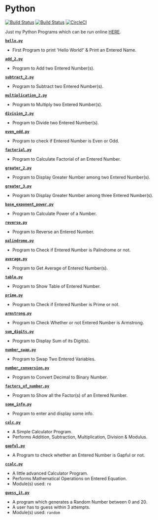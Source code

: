 # Python

[![Build Status](https://github.com/crazyuploader/Python/workflows/Python/badge.svg?branch=master)](https://github.com/crazyuploader/Python/actions)
[![Build Status](https://travis-ci.com/crazyuploader/Python.svg?branch=master)](https://travis-ci.com/crazyuploader/Python)
[![CircleCI](https://circleci.com/gh/crazyuploader/Python/tree/master.svg?style=svg)](https://circleci.com/gh/crazyuploader/Python/tree/master)

Just my Python Programs which can be run online [HERE](https://python.jugalkishore.repl.run).

**[`hello.py`](hello.py)**
* First Program to print 'Hello World!' & Print an Entered Name.

**[`add_2.py`](add_2.py)**
* Program to Add two Entered Number(s).

**[`subtract_2.py`](subtract_2.py)**
* Program to Subtract two Entered Number(s).

**[`multiplication_2.py`](multiplication_2.py)**
* Program to Multiply two Entered Number(s).

**[`division_2.py`](division_2.py)**
* Program to Divide two Entered Number(s).

**[`even_odd.py`](even_odd.py)**
* Program to check if Entered Number is Even or Odd.

**[`factorial.py`](factorial.py)**
* Program to Calculate Factorial of an Entered Number.

**[`greater_2.py`](greater_2.py)**
* Program to Display Greater Number among two Entered Number(s).

**[`greater_3.py`](greater_3.py)**
* Program to Display Greater Number among three Entered Number(s).

**[`base_exponent_power.py`](base_exponent_power.py)**
* Program to Calculate Power of a Number.

**[`reverse.py`](reverse.py)**
* Program to Reverse an Entered Number.

**[`palindrome.py`](palindrome.py)**
* Program to Check if Entered Number is Palindrome or not.

**[`average.py`](average.py)**
* Program to Get Average of Entered Number(s).

**[`table.py`](average.py)**
* Program to Show Table of Entered Number.

**[`prime.py`](prime.py)**
* Program to Check if Entered Number is Prime or not.

**[`armstrong.py`](armstrong.py)**
* Program to Check Whether or not Entered Number is Armstrong.

**[`sum_digits.py`](sum_digits.py)**
* Program to Display Sum of its Digit(s).

**[`number_swap.py`](number_swap.py)**
* Program to Swap Two Entered Variables.

**[`number_conversion.py`](number_conversion.py)**
* Program to Convert Decimal to Binary Number.

**[`factors_of_number.py`](factors_of_number.py)**
* Program to Show all the Factor(s) of an Entered Number.

**[`some_info.py`](some_info.py)**
* Program to enter and display some info.

**[`calc.py`](calc.py)**
* A Simple Calculator Program.
* Performs Addition, Subtraction, Multiplication, Division & Modulus.

**[`gapful.py`](gapful.py)**
* A Program to check whether an Entered Number is Gapful or not.

**[`ccalc.py`](ccalc.py)**
* A little advanced Calculator Program.
* Performs Mathematical Operations on Entered Equation.
* Module(s) used: `re`

**[`guess_it.py`](guess_it.py)**
* A program which generates a Random Number between 0 and 20.
* A user has to guess within 3 attempts.
* Module(s) used: `random`

